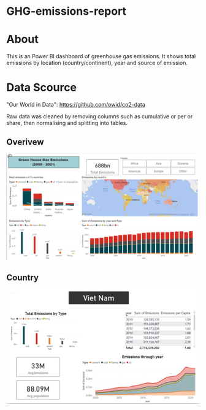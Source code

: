 # GHG-emissions-report

About
===

This is an Power BI dashboard of greenhouse gas emissions. It shows total emissions by location (country/continent), year and source of emission.

Data Scource
===

"Our World in Data": https://github.com/owid/co2-data

Raw data was cleaned by removing columns such as cumulative or per or share, then normalising and splitting into tables.

## Overivew

![dashboard-1](https://github.com/elfphabet621/GHG-emissions-report/blob/main/overview.PNG)

## Country

![dashboard-2](https://github.com/elfphabet621/GHG-emissions-report/blob/main/VN.PNG)
